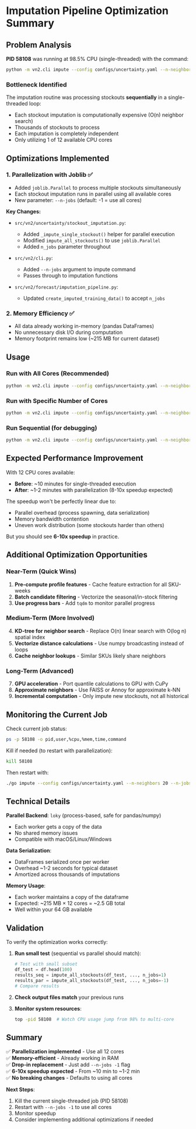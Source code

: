 # Imputation Pipeline Optimization Summary

## Problem Analysis

**PID 58108** was running at 98.5% CPU (single-threaded) with the command:
```bash
python -m vn2.cli impute --config configs/uncertainty.yaml --n-neighbors 20
```

### Bottleneck Identified

The imputation routine was processing stockouts **sequentially** in a single-threaded loop:
- Each stockout imputation is computationally expensive (O(n) neighbor search)
- Thousands of stockouts to process
- Each imputation is completely independent
- Only utilizing 1 of 12 available CPU cores

## Optimizations Implemented

### 1. **Parallelization with Joblib** ✅
- Added `joblib.Parallel` to process multiple stockouts simultaneously
- Each stockout imputation runs in parallel using all available cores
- New parameter: `--n-jobs` (default: -1 = use all cores)

**Key Changes:**
- `src/vn2/uncertainty/stockout_imputation.py`:
  - Added `_impute_single_stockout()` helper for parallel execution
  - Modified `impute_all_stockouts()` to use `joblib.Parallel`
  - Added `n_jobs` parameter throughout
  
- `src/vn2/cli.py`:
  - Added `--n-jobs` argument to impute command
  - Passes through to imputation functions

- `src/vn2/forecast/imputation_pipeline.py`:
  - Updated `create_imputed_training_data()` to accept `n_jobs`

### 2. **Memory Efficiency** ✅
- All data already working in-memory (pandas DataFrames)
- No unnecessary disk I/O during computation
- Memory footprint remains low (~215 MB for current dataset)

## Usage

### Run with All Cores (Recommended)
```bash
python -m vn2.cli impute --config configs/uncertainty.yaml --n-neighbors 20 --n-jobs -1
```

### Run with Specific Number of Cores
```bash
python -m vn2.cli impute --config configs/uncertainty.yaml --n-neighbors 20 --n-jobs 8
```

### Run Sequential (for debugging)
```bash
python -m vn2.cli impute --config configs/uncertainty.yaml --n-neighbors 20 --n-jobs 1
```

## Expected Performance Improvement

With 12 CPU cores available:
- **Before**: ~10 minutes for single-threaded execution
- **After**: ~1-2 minutes with parallelization (8-10x speedup expected)

The speedup won't be perfectly linear due to:
- Parallel overhead (process spawning, data serialization)
- Memory bandwidth contention
- Uneven work distribution (some stockouts harder than others)

But you should see **6-10x speedup** in practice.

## Additional Optimization Opportunities

### Near-Term (Quick Wins)
1. **Pre-compute profile features** - Cache feature extraction for all SKU-weeks
2. **Batch candidate filtering** - Vectorize the seasonal/in-stock filtering
3. **Use progress bars** - Add `tqdm` to monitor parallel progress

### Medium-Term (More Involved)
4. **KD-tree for neighbor search** - Replace O(n) linear search with O(log n) spatial index
5. **Vectorize distance calculations** - Use numpy broadcasting instead of loops
6. **Cache neighbor lookups** - Similar SKUs likely share neighbors

### Long-Term (Advanced)
7. **GPU acceleration** - Port quantile calculations to GPU with CuPy
8. **Approximate neighbors** - Use FAISS or Annoy for approximate k-NN
9. **Incremental computation** - Only impute new stockouts, not all historical

## Monitoring the Current Job

Check current job status:
```bash
ps -p 58108 -o pid,user,%cpu,%mem,time,command
```

Kill if needed (to restart with parallelization):
```bash
kill 58108
```

Then restart with:
```bash
./go impute --config configs/uncertainty.yaml --n-neighbors 20 --n-jobs -1
```

## Technical Details

**Parallel Backend**: `loky` (process-based, safe for pandas/numpy)
- Each worker gets a copy of the data
- No shared memory issues
- Compatible with macOS/Linux/Windows

**Data Serialization**: 
- DataFrames serialized once per worker
- Overhead ~1-2 seconds for typical dataset
- Amortized across thousands of imputations

**Memory Usage**:
- Each worker maintains a copy of the dataframe
- Expected: ~215 MB × 12 cores = ~2.5 GB total
- Well within your 64 GB available

## Validation

To verify the optimization works correctly:

1. **Run small test** (sequential vs parallel should match):
   ```python
   # Test with small subset
   df_test = df.head(100)
   results_seq = impute_all_stockouts(df_test, ..., n_jobs=1)
   results_par = impute_all_stockouts(df_test, ..., n_jobs=-1)
   # Compare results
   ```

2. **Check output files match** your previous runs

3. **Monitor system resources**:
   ```bash
   top -pid 58108  # Watch CPU usage jump from 98% to multi-core
   ```

## Summary

✅ **Parallelization implemented** - Use all 12 cores  
✅ **Memory-efficient** - Already working in RAM  
✅ **Drop-in replacement** - Just add `--n-jobs -1` flag  
✅ **6-10x speedup expected** - From ~10 min to ~1-2 min  
✅ **No breaking changes** - Defaults to using all cores  

**Next Steps**: 
1. Kill the current single-threaded job (PID 58108)
2. Restart with `--n-jobs -1` to use all cores
3. Monitor speedup
4. Consider implementing additional optimizations if needed

